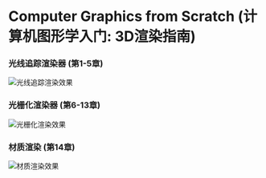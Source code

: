 # Computer Graphics from Scratch (计算机图形学入门: 3D渲染指南)

### 光线追踪渲染器 (第1-5章)

![光线追踪渲染效果](https://github.com/Elderkly/ImgRepository/blob/master/Learning-webgl/raytracing%20render.png)

### 光栅化渲染器 (第6-13章)

![光栅化渲染效果](https://github.com/Elderkly/ImgRepository/blob/master/Learning-webgl/rasterization%20render.png)

### 材质渲染 (第14章)

![材质渲染效果](https://github.com/Elderkly/ImgRepository/blob/master/Learning-webgl/rasterization%20texture.png)
